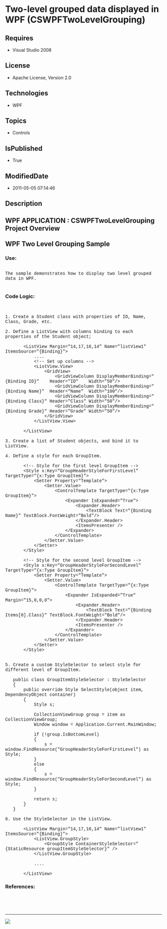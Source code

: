 # Two-level grouped data displayed in WPF (CSWPFTwoLevelGrouping)
## Requires
* Visual Studio 2008
## License
* Apache License, Version 2.0
## Technologies
* WPF
## Topics
* Controls
## IsPublished
* True
## ModifiedDate
* 2011-05-05 07:14:46
## Description

<p style="font-family:Courier New"></p>
<h2>WPF APPLICATION : CSWPFTwoLevelGrouping Project Overview<br>
<br>
WPF Two Level Grouping Sample<br>
</h2>
<p style="font-family:Courier New"></p>
<h3>Use:</h3>
<p style="font-family:Courier New"><br>
The sample demonstrates how to display two level grouped data in WPF.<br>
&nbsp; <br>
</p>
<h3>Code Logic:</h3>
<p style="font-family:Courier New"><br>
<br>
1. Create a Student class with properties of ID, Name, Class, Grade, etc.<br>
<br>
2. Define a ListView with columns binding to each properties of the Student object;<br>
<br>
&nbsp; &nbsp; &nbsp; &nbsp;&lt;ListView Margin=&quot;14,17,16,14&quot; Name=&quot;listView1&quot; ItemsSource=&quot;{Binding}&quot;&gt;<br>
&nbsp; &nbsp; &nbsp; &nbsp; &nbsp; &nbsp;....<br>
&nbsp; &nbsp; &nbsp; &nbsp; &nbsp; &nbsp;&lt;!-- Set up columns --&gt;<br>
&nbsp; &nbsp; &nbsp; &nbsp; &nbsp; &nbsp;&lt;ListView.View&gt;<br>
&nbsp; &nbsp; &nbsp; &nbsp; &nbsp; &nbsp; &nbsp; &nbsp;&lt;GridView&gt;<br>
&nbsp; &nbsp; &nbsp; &nbsp; &nbsp; &nbsp; &nbsp; &nbsp; &nbsp; &nbsp;&lt;GridViewColumn DisplayMemberBinding=&quot;{Binding ID}&quot; &nbsp; &nbsp;Header=&quot;ID&quot; &nbsp; &nbsp;Width=&quot;50&quot;/&gt;<br>
&nbsp; &nbsp; &nbsp; &nbsp; &nbsp; &nbsp; &nbsp; &nbsp; &nbsp; &nbsp;&lt;GridViewColumn DisplayMemberBinding=&quot;{Binding Name}&quot; &nbsp;Header=&quot;Name&quot; &nbsp;Width=&quot;100&quot;/&gt;<br>
&nbsp; &nbsp; &nbsp; &nbsp; &nbsp; &nbsp; &nbsp; &nbsp; &nbsp; &nbsp;&lt;GridViewColumn DisplayMemberBinding=&quot;{Binding Class}&quot; Header=&quot;Class&quot; Width=&quot;50&quot;/&gt;<br>
&nbsp; &nbsp; &nbsp; &nbsp; &nbsp; &nbsp; &nbsp; &nbsp; &nbsp; &nbsp;&lt;GridViewColumn DisplayMemberBinding=&quot;{Binding Grade}&quot; Header=&quot;Grade&quot; Width=&quot;50&quot;/&gt;<br>
&nbsp; &nbsp; &nbsp; &nbsp; &nbsp; &nbsp; &nbsp; &nbsp;&lt;/GridView&gt;<br>
&nbsp; &nbsp; &nbsp; &nbsp; &nbsp; &nbsp;&lt;/ListView.View&gt;<br>
&nbsp; &nbsp; &nbsp; &nbsp; &nbsp; &nbsp;<br>
&nbsp; &nbsp; &nbsp; &nbsp;&lt;/ListView&gt;<br>
&nbsp; &nbsp; <br>
3. Create a list of Student objects, and bind it to ListView.<br>
<br>
4. Define a style for each GroupItem.<br>
<br>
&nbsp; &nbsp; &nbsp; &nbsp;&lt;!-- Style for the first level GroupItem --&gt;<br>
&nbsp; &nbsp; &nbsp; &nbsp;&lt;Style x:Key=&quot;GroupHeaderStyleForFirstLevel&quot; TargetType=&quot;{x:Type GroupItem}&quot;&gt;<br>
&nbsp; &nbsp; &nbsp; &nbsp; &nbsp; &nbsp;&lt;Setter Property=&quot;Template&quot;&gt;<br>
&nbsp; &nbsp; &nbsp; &nbsp; &nbsp; &nbsp; &nbsp; &nbsp;&lt;Setter.Value&gt;<br>
&nbsp; &nbsp; &nbsp; &nbsp; &nbsp; &nbsp; &nbsp; &nbsp; &nbsp; &nbsp;&lt;ControlTemplate TargetType=&quot;{x:Type GroupItem}&quot;&gt;<br>
&nbsp; &nbsp; &nbsp; &nbsp; &nbsp; &nbsp; &nbsp; &nbsp; &nbsp; &nbsp; &nbsp; &nbsp;&lt;Expander IsExpanded=&quot;True&quot;&gt;<br>
&nbsp; &nbsp; &nbsp; &nbsp; &nbsp; &nbsp; &nbsp; &nbsp; &nbsp; &nbsp; &nbsp; &nbsp; &nbsp; &nbsp;&lt;Expander.Header&gt;<br>
&nbsp; &nbsp; &nbsp; &nbsp; &nbsp; &nbsp; &nbsp; &nbsp; &nbsp; &nbsp; &nbsp; &nbsp; &nbsp; &nbsp; &nbsp; &nbsp;&lt;TextBlock Text=&quot;{Binding Name}&quot; TextBlock.FontWeight=&quot;Bold&quot;/&gt;<br>
&nbsp; &nbsp; &nbsp; &nbsp; &nbsp; &nbsp; &nbsp; &nbsp; &nbsp; &nbsp; &nbsp; &nbsp; &nbsp; &nbsp;&lt;/Expander.Header&gt;<br>
&nbsp; &nbsp; &nbsp; &nbsp; &nbsp; &nbsp; &nbsp; &nbsp; &nbsp; &nbsp; &nbsp; &nbsp; &nbsp; &nbsp;&lt;ItemsPresenter /&gt;<br>
&nbsp; &nbsp; &nbsp; &nbsp; &nbsp; &nbsp; &nbsp; &nbsp; &nbsp; &nbsp; &nbsp; &nbsp;&lt;/Expander&gt;<br>
&nbsp; &nbsp; &nbsp; &nbsp; &nbsp; &nbsp; &nbsp; &nbsp; &nbsp; &nbsp;&lt;/ControlTemplate&gt;<br>
&nbsp; &nbsp; &nbsp; &nbsp; &nbsp; &nbsp; &nbsp; &nbsp;&lt;/Setter.Value&gt;<br>
&nbsp; &nbsp; &nbsp; &nbsp; &nbsp; &nbsp;&lt;/Setter&gt;<br>
&nbsp; &nbsp; &nbsp; &nbsp;&lt;/Style&gt;<br>
&nbsp; &nbsp; &nbsp; &nbsp;<br>
&nbsp; &nbsp; &nbsp; &nbsp;&lt;!-- Style for the second level GroupItem --&gt;<br>
&nbsp; &nbsp; &nbsp; &nbsp;&lt;Style x:Key=&quot;GroupHeaderStyleForSecondLevel&quot; TargetType=&quot;{x:Type GroupItem}&quot;&gt;<br>
&nbsp; &nbsp; &nbsp; &nbsp; &nbsp; &nbsp;&lt;Setter Property=&quot;Template&quot;&gt;<br>
&nbsp; &nbsp; &nbsp; &nbsp; &nbsp; &nbsp; &nbsp; &nbsp;&lt;Setter.Value&gt;<br>
&nbsp; &nbsp; &nbsp; &nbsp; &nbsp; &nbsp; &nbsp; &nbsp; &nbsp; &nbsp;&lt;ControlTemplate TargetType=&quot;{x:Type GroupItem}&quot;&gt;<br>
&nbsp; &nbsp; &nbsp; &nbsp; &nbsp; &nbsp; &nbsp; &nbsp; &nbsp; &nbsp; &nbsp; &nbsp;&lt;Expander IsExpanded=&quot;True&quot; Margin=&quot;15,0,0,0&quot;&gt;<br>
&nbsp; &nbsp; &nbsp; &nbsp; &nbsp; &nbsp; &nbsp; &nbsp; &nbsp; &nbsp; &nbsp; &nbsp; &nbsp; &nbsp;&lt;Expander.Header&gt;<br>
&nbsp; &nbsp; &nbsp; &nbsp; &nbsp; &nbsp; &nbsp; &nbsp; &nbsp; &nbsp; &nbsp; &nbsp; &nbsp; &nbsp; &nbsp; &nbsp;&lt;TextBlock Text=&quot;{Binding Items[0].Class}&quot; TextBlock.FontWeight=&quot;Bold&quot;/&gt;<br>
&nbsp; &nbsp; &nbsp; &nbsp; &nbsp; &nbsp; &nbsp; &nbsp; &nbsp; &nbsp; &nbsp; &nbsp; &nbsp; &nbsp;&lt;/Expander.Header&gt;<br>
&nbsp; &nbsp; &nbsp; &nbsp; &nbsp; &nbsp; &nbsp; &nbsp; &nbsp; &nbsp; &nbsp; &nbsp; &nbsp; &nbsp;&lt;ItemsPresenter /&gt;<br>
&nbsp; &nbsp; &nbsp; &nbsp; &nbsp; &nbsp; &nbsp; &nbsp; &nbsp; &nbsp; &nbsp; &nbsp;&lt;/Expander&gt;<br>
&nbsp; &nbsp; &nbsp; &nbsp; &nbsp; &nbsp; &nbsp; &nbsp; &nbsp; &nbsp;&lt;/ControlTemplate&gt;<br>
&nbsp; &nbsp; &nbsp; &nbsp; &nbsp; &nbsp; &nbsp; &nbsp;&lt;/Setter.Value&gt;<br>
&nbsp; &nbsp; &nbsp; &nbsp; &nbsp; &nbsp;&lt;/Setter&gt;<br>
&nbsp; &nbsp; &nbsp; &nbsp;&lt;/Style&gt; <br>
&nbsp; &nbsp; &nbsp; &nbsp;<br>
<br>
5. Create a custom StyleSelector to select style for different level of GroupItem.<br>
<br>
&nbsp; &nbsp;public class GroupItemStyleSelector : StyleSelector<br>
&nbsp; &nbsp;{<br>
&nbsp; &nbsp; &nbsp; &nbsp;public override Style SelectStyle(object item, DependencyObject container)<br>
&nbsp; &nbsp; &nbsp; &nbsp;{<br>
&nbsp; &nbsp; &nbsp; &nbsp; &nbsp; &nbsp;Style s;<br>
<br>
&nbsp; &nbsp; &nbsp; &nbsp; &nbsp; &nbsp;CollectionViewGroup group = item as CollectionViewGroup;<br>
&nbsp; &nbsp; &nbsp; &nbsp; &nbsp; &nbsp;Window window = Application.Current.MainWindow;<br>
<br>
&nbsp; &nbsp; &nbsp; &nbsp; &nbsp; &nbsp;if (!group.IsBottomLevel)<br>
&nbsp; &nbsp; &nbsp; &nbsp; &nbsp; &nbsp;{<br>
&nbsp; &nbsp; &nbsp; &nbsp; &nbsp; &nbsp; &nbsp; &nbsp;s = window.FindResource(&quot;GroupHeaderStyleForFirstLevel&quot;) as Style;<br>
&nbsp; &nbsp; &nbsp; &nbsp; &nbsp; &nbsp;}<br>
&nbsp; &nbsp; &nbsp; &nbsp; &nbsp; &nbsp;else<br>
&nbsp; &nbsp; &nbsp; &nbsp; &nbsp; &nbsp;{<br>
&nbsp; &nbsp; &nbsp; &nbsp; &nbsp; &nbsp; &nbsp; &nbsp;s = window.FindResource(&quot;GroupHeaderStyleForSecondLevel&quot;) as Style;<br>
&nbsp; &nbsp; &nbsp; &nbsp; &nbsp; &nbsp;}<br>
<br>
&nbsp; &nbsp; &nbsp; &nbsp; &nbsp; &nbsp;return s;<br>
&nbsp; &nbsp; &nbsp; &nbsp;}<br>
&nbsp; &nbsp;}<br>
&nbsp; &nbsp;<br>
6. Use the StyleSelector in the ListView.<br>
<br>
&nbsp; &nbsp; &nbsp; &nbsp;&lt;ListView Margin=&quot;14,17,16,14&quot; Name=&quot;listView1&quot; ItemsSource=&quot;{Binding}&quot;&gt;<br>
&nbsp; &nbsp; &nbsp; &nbsp; &nbsp; &nbsp;&lt;ListView.GroupStyle&gt;<br>
&nbsp; &nbsp; &nbsp; &nbsp; &nbsp; &nbsp; &nbsp; &nbsp;&lt;GroupStyle ContainerStyleSelector=&quot;{StaticResource groupItemStyleSelector}&quot; /&gt;<br>
&nbsp; &nbsp; &nbsp; &nbsp; &nbsp; &nbsp;&lt;/ListView.GroupStyle&gt;<br>
&nbsp; &nbsp; &nbsp; &nbsp; &nbsp; &nbsp;<br>
&nbsp; &nbsp; &nbsp; &nbsp; &nbsp; &nbsp;....<br>
&nbsp; &nbsp; &nbsp; &nbsp; &nbsp; &nbsp;<br>
&nbsp; &nbsp; &nbsp; &nbsp;&lt;/ListView&gt;<br>
</p>
<h3>References:</h3>
<p style="font-family:Courier New"><br>
&nbsp; <br>
<br>
</p>
<hr>
<div><a href="http://go.microsoft.com/?linkid=9759640" style="margin-top:3px"><img src="http://bit.ly/onecodelogo">
</a></div>
